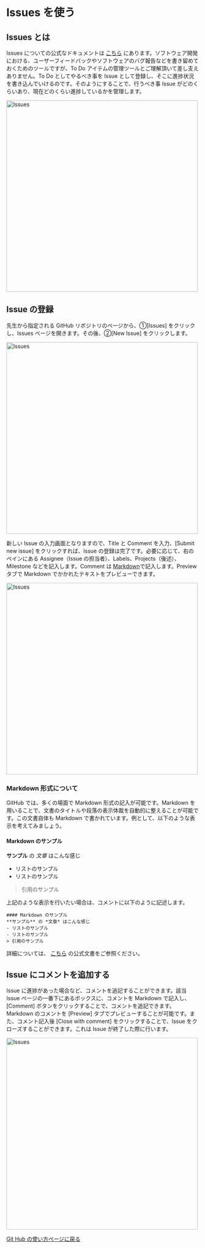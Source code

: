 # Issues を使う

## Issues とは
Issues についての公式なドキュメントは <a href="https://docs.github.com/ja/github/managing-your-work-on-github/about-issues">こちら</a> にあります。ソフトウェア開発における、ユーザーフィードバックやソフトウェアのバグ報告などを書き留めておくためのツールですが、To Do アイテムの管理ツールとご理解頂いて差し支えありません。To Do としてやるべき事を Issue として登録し、そこに進捗状況を書き込んでいけるのです。そのようにすることで、行うべき事 Issue がどのくらいあり、現在どのくらい進捗しているかを管理します。

<a href="https://user-images.githubusercontent.com/2966953/111875875-5d3e2c00-89df-11eb-9028-d0a2f8f17d1e.png"><img src="https://user-images.githubusercontent.com/2966953/111875875-5d3e2c00-89df-11eb-9028-d0a2f8f17d1e.png" width="500" alt="Issues"></a>


## Issue の登録

先生から指定される GitHub リポジトリのページから、①[Issues] をクリックし、Issues ページを開きます。その後、②[New Issue] をクリックします。

<a href="https://user-images.githubusercontent.com/2966953/111877315-228bc200-89e6-11eb-869c-03400b26178c.png"><img src="https://user-images.githubusercontent.com/2966953/111877315-228bc200-89e6-11eb-869c-03400b26178c.png" width="500" alt="Issues"></a>

新しい Issue の入力画面となりますので、Title と Comment を入力、[Submit new issue] をクリックすれば、Issue の登録は完了です。必要に応じて、右のペインにある Assignee（Issue の担当者）、Labels、Projects（後述）、Milestone などを記入します。Comment は <a href="https://docs.github.com/ja/github/writing-on-github/basic-writing-and-formatting-syntax" target="_blank">Markdown</a>で記入します。Preview タブで Markdown でかかれたテキストをプレビューできます。

<a href="https://user-images.githubusercontent.com/2966953/111879958-130f7780-89ec-11eb-9311-ba28fdb99433.png"><img src="https://user-images.githubusercontent.com/2966953/111879958-130f7780-89ec-11eb-9311-ba28fdb99433.png" width="500" alt="Issues"></a>

### Markdown 形式について

GitHub では、多くの場面で Markdown 形式の記入が可能です。Markdown を用いることで、文書のタイトルや段落の表示体裁を自動的に整えることが可能です。この文書自体も Markdown で書かれています。例として、以下のような表示を考えてみましょう。

#### Markdown のサンプル
**サンプル** の *文章* はこんな感じ
- リストのサンプル
- リストのサンプル
> 引用のサンプル

上記のような表示を行いたい場合は、コメントに以下のように記述します。
```
#### Markdown のサンプル
**サンプル** の *文章* はこんな感じ
- リストのサンプル
- リストのサンプル
> 引用のサンプル
```

詳細については、 <a href="https://docs.github.com/ja/github/writing-on-github/basic-writing-and-formatting-syntax" target="_blank">こちら</a> の公式文書をご参照ください。

## Issue にコメントを追加する

Issue に進捗があった場合など、コメントを追記することができます。該当 Issue ページの一番下にあるボックスに、コメントを Markdown で記入し、[Comment] ボタンをクリックすることで、コメントを追記できます。Markdown のコメントを [Preview] タブでプレビューすることが可能です。また、コメント記入後 [Close with comment] をクリックすることで、Issue をクローズすることができます。これは Issue が終了した際に行います。

<a href="https://user-images.githubusercontent.com/2966953/111880328-35a29000-89ee-11eb-857d-91908f050d71.png"><img src="https://user-images.githubusercontent.com/2966953/111880328-35a29000-89ee-11eb-857d-91908f050d71.png" width="500" alt="Issues"></a>

[Git Hub の使い方ページに戻る](github.md)

